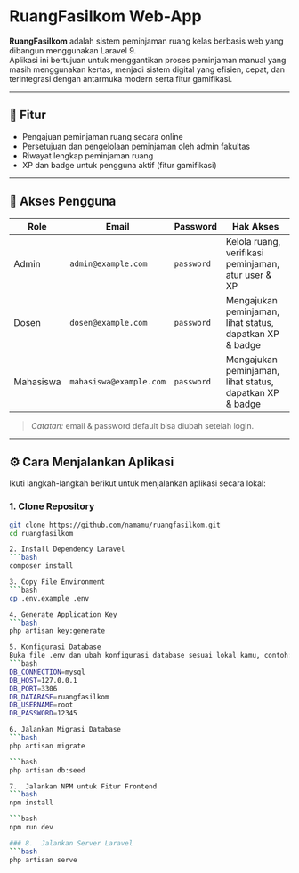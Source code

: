 # RuangFasilkom Web-App

**RuangFasilkom** adalah sistem peminjaman ruang kelas berbasis web yang dibangun menggunakan Laravel 9.  
Aplikasi ini bertujuan untuk menggantikan proses peminjaman manual yang masih menggunakan kertas, menjadi sistem digital yang efisien, cepat, dan terintegrasi dengan antarmuka modern serta fitur gamifikasi.

---

## 🚀 Fitur

- Pengajuan peminjaman ruang secara online
- Persetujuan dan pengelolaan peminjaman oleh admin fakultas
- Riwayat lengkap peminjaman ruang
- XP dan badge untuk pengguna aktif (fitur gamifikasi)

---

## 🔑 Akses Pengguna

| Role       | Email     | Password      | Hak Akses                                               |
|------------|--------------|---------------|----------------------------------------------------------|
| Admin  | `admin@example.com` | `password`    | Kelola ruang, verifikasi peminjaman, atur user & XP     |
| Dosen  | `dosen@example.com`      | `password`    | Mengajukan peminjaman, lihat status, dapatkan XP & badge         |
| Mahasiswa  | `mahasiswa@example.com` | `password`     | Mengajukan peminjaman, lihat status, dapatkan XP & badge|

> *Catatan:* email & password default bisa diubah setelah login.

---

## ⚙️ Cara Menjalankan Aplikasi

Ikuti langkah-langkah berikut untuk menjalankan aplikasi secara lokal:

### 1. Clone Repository

```bash
git clone https://github.com/namamu/ruangfasilkom.git
cd ruangfasilkom

2. Install Dependency Laravel
```bash
composer install

3. Copy File Environment
```bash
cp .env.example .env

4. Generate Application Key
```bash
php artisan key:generate

5. Konfigurasi Database
Buka file .env dan ubah konfigurasi database sesuai lokal kamu, contoh:
```bash
DB_CONNECTION=mysql
DB_HOST=127.0.0.1
DB_PORT=3306
DB_DATABASE=ruangfasilkom
DB_USERNAME=root
DB_PASSWORD=12345

6. Jalankan Migrasi Database
```bash
php artisan migrate

```bash
php artisan db:seed

7.  Jalankan NPM untuk Fitur Frontend
```bash
npm install

```bash
npm run dev

### 8.  Jalankan Server Laravel
```bash
php artisan serve

